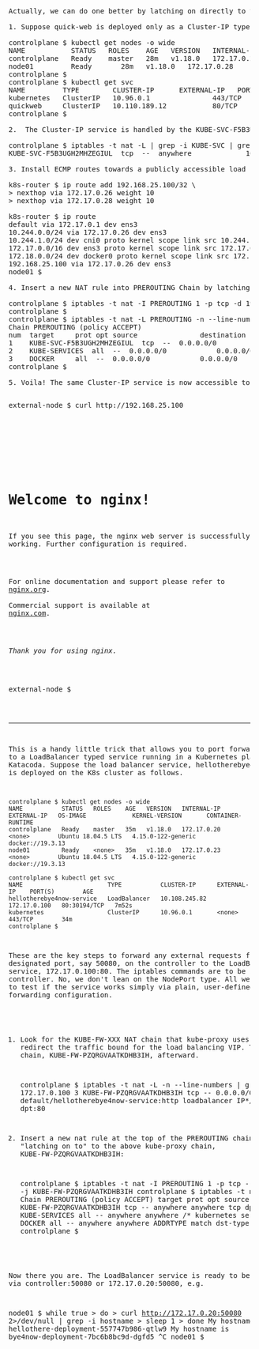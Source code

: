 <pre>
Actually, we can do one better by latching on directly to the KUBE-SVC chain for a Cluster-IP service

1. Suppose quick-web is deployed only as a Cluster-IP type service to start with.

controlplane $ kubectl get nodes -o wide
NAME           STATUS   ROLES    AGE   VERSION   INTERNAL-IP   EXTERNAL-IP   OS-IMAGE             KERNEL-VERSION       CONTAINER-RUNTIME
controlplane   Ready    master   28m   v1.18.0   172.17.0.26   <none>        Ubuntu 18.04.5 LTS   4.15.0-122-generic   docker://19.3.13
node01         Ready    <none>   28m   v1.18.0   172.17.0.28   <none>        Ubuntu 18.04.5 LTS   4.15.0-122-generic   docker://19.3.13
controlplane $ 
controlplane $ kubectl get svc
NAME         TYPE        CLUSTER-IP      EXTERNAL-IP   PORT(S)   AGE
kubernetes   ClusterIP   10.96.0.1       <none>        443/TCP   4m8s
quickweb     ClusterIP   10.110.189.12   <none>        80/TCP    87s
controlplane $

2.  The Cluster-IP service is handled by the KUBE-SVC-F5B3UGH2MHZEGIUL sub-chain.

controlplane $ iptables -t nat -L | grep -i KUBE-SVC | grep 10.110.189.12
KUBE-SVC-F5B3UGH2MHZEGIUL  tcp  --  anywhere             10.110.189.12        /* default/quickweb: cluster IP */ tcp dpt:http

3. Install ECMP routes towards a publicly accessible load balancing VIP via the K8s nodes. The routes are installed on the last hop router in front of the K8s cluster. Assume the route is running Linux in this example.

k8s-router $ ip route add 192.168.25.100/32 \
> nexthop via 172.17.0.26 weight 10
> nexthop via 172.17.0.28 weight 10

k8s-router $ ip route
default via 172.17.0.1 dev ens3
10.244.0.0/24 via 172.17.0.26 dev ens3
10.244.1.0/24 dev cni0 proto kernel scope link src 10.244.1.1
172.17.0.0/16 dev ens3 proto kernel scope link src 172.17.0.28
172.18.0.0/24 dev docker0 proto kernel scope link src 172.18.0.1 linkdown
192.168.25.100 via 172.17.0.26 dev ens3
node01 $

4. Insert a new NAT rule into PREROUTING Chain by latching on to the existing KUBE-SVC-F5B3UGH2MHZEGIUL sub-chain.

controlplane $ iptables -t nat -I PREROUTING 1 -p tcp -d 192.168.25.100 --dport 80 -j KUBE-SVC-F5B3UGH2MHZEGIUL
controlplane $
controlplane $ iptables -t nat -L PREROUTING -n --line-numbers
Chain PREROUTING (policy ACCEPT)
num  target     prot opt source               destination
1    KUBE-SVC-F5B3UGH2MHZEGIUL  tcp  --  0.0.0.0/0            192.168.25.100       tcp dpt:80
2    KUBE-SERVICES  all  --  0.0.0.0/0            0.0.0.0/0            /* kubernetes service portals */
3    DOCKER     all  --  0.0.0.0/0            0.0.0.0/0            ADDRTYPE match dst-type LOCAL
controlplane $

5. Voila! The same Cluster-IP service is now accessible to an external node via the VIP URL.

<pre>
external-node $ curl http://192.168.25.100
<!DOCTYPE html>
<html>
<head>
<title>Welcome to nginx!</title>
<style>
html { color-scheme: light dark; }
body { width: 35em; margin: 0 auto;
font-family: Tahoma, Verdana, Arial, sans-serif; }
</style>
</head>
<body>
<h1>Welcome to nginx!</h1>
<p>If you see this page, the nginx web server is successfully installed and
working. Further configuration is required.</p>

<p>For online documentation and support please refer to
<a href="http://nginx.org/">nginx.org</a>.<br/>
Commercial support is available at
<a href="http://nginx.com/">nginx.com</a>.</p>

<p><em>Thank you for using nginx.</em></p>
</body>
</html>
external-node $ 
</pre>

---
This is a handy little trick that allows you to port forward traffic to a LoadBalancer typed service running in a Kubernetes playground on Katacoda.
Suppose the load balancer service, hellotherebye4now-service, is deployed on the K8s cluster as follows.

    controlplane $ kubectl get nodes -o wide
    NAME           STATUS   ROLES    AGE   VERSION   INTERNAL-IP   EXTERNAL-IP   OS-IMAGE             KERNEL-VERSION       CONTAINER-RUNTIME
    controlplane   Ready    master   35m   v1.18.0   172.17.0.20   <none>        Ubuntu 18.04.5 LTS   4.15.0-122-generic   docker://19.3.13
    node01         Ready    <none>   35m   v1.18.0   172.17.0.23   <none>        Ubuntu 18.04.5 LTS   4.15.0-122-generic   docker://19.3.13

    controlplane $ kubectl get svc
    NAME                        TYPE           CLUSTER-IP      EXTERNAL-IP    PORT(S)        AGE
    hellotherebye4now-service   LoadBalancer   10.108.245.82   172.17.0.100   80:30194/TCP   7m52s
    kubernetes                  ClusterIP      10.96.0.1       <none>         443/TCP        34m
    controlplane $

These are the key steps to forward any external requests from a designated port, say 50080, on the controller to the LoadBalancer service, 172.17.0.100:80. The iptables commands are to be invoked on the controller. No, we don't lean on the NodePort type. All we want is just to test if the service works simply via plain, user-defined port forwarding configuration.

1.  Look for the KUBE-FW-XXX NAT chain that kube-proxy uses to redirect the traffic bound for the load balancing VIP. Take note of the chain, KUBE-FW-PZQRGVAATKDHB3IH, afterward.

    controlplane $ iptables -t nat -L -n --line-numbers | grep 172.17.0.100
    3    KUBE-FW-PZQRGVAATKDHB3IH  tcp  --  0.0.0.0/0            172.17.0.100         /* default/hellotherebye4now-service:http loadbalancer IP*/ tcp dpt:80

2.  Insert a new nat rule at the top of the PREROUTING chain by "latching on to" to the above kube-proxy chain, KUBE-FW-PZQRGVAATKDHB3IH:

    controlplane $ iptables -t nat -I PREROUTING 1 -p tcp --dport 50080 -j KUBE-FW-PZQRGVAATKDHB3IH
    controlplane $ iptables -t nat -L PREROUTING
    Chain PREROUTING (policy ACCEPT)
    target     prot opt source               destination
    KUBE-FW-PZQRGVAATKDHB3IH  tcp  --  anywhere             anywhere             tcp dpt:50080
    KUBE-SERVICES  all  --  anywhere             anywhere             /* kubernetes service portals*/
    DOCKER     all  --  anywhere             anywhere             ADDRTYPE match dst-type LOCAL
    controlplane $

Now there you are. The LoadBalancer service is ready to be accessed via controller:50080 or 172.17.0.20:50080, e.g.

  node01 $ while true
    > do
    >   curl http://172.17.0.20:50080 2>/dev/null | grep -i hostname
    >   sleep 1
    > done
        My hostname is hellothere-deployment-557747b986-qtlw9
        My hostname is bye4now-deployment-7bc6b8bc9d-dgfd5
    ^C
    node01 $

</pre>
